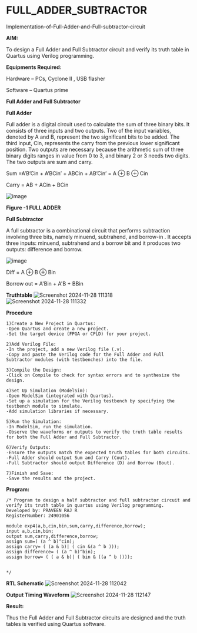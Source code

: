 # FULL_ADDER_SUBTRACTOR

Implementation-of-Full-Adder-and-Full-subtractor-circuit

**AIM:**

To design a Full Adder and Full Subtractor circuit and verify its truth table in Quartus using Verilog programming.

**Equipments Required:**

Hardware – PCs, Cyclone II , USB flasher

Software – Quartus prime

**Full Adder and Full Subtractor**

**Full Adder**

Full adder is a digital circuit used to calculate the sum of three binary bits. It consists of three inputs and two outputs. Two of the input variables, denoted by A and B, represent the two significant bits to be added. The third input, Cin, represents the carry from the previous lower significant position. Two outputs are necessary because the arithmetic sum of three binary digits ranges in value from 0 to 3, and binary 2 or 3 needs two digits. The two outputs are sum and carry.

Sum =A’B’Cin + A’BCin’ + ABCin + AB’Cin’ = A ⊕ B ⊕ Cin 

Carry = AB + ACin + BCin

![image](https://github.com/naavaneetha/FULL_ADDER_SUBTRACTOR/assets/154305477/0f30ba51-5ffb-4198-845f-18e054f675e7)

**Figure -1 FULL ADDER**

**Full Subtractor**

A full subtractor is a combinational circuit that performs subtraction involving three bits, namely minuend, subtrahend, and borrow-in . It accepts three inputs: minuend, subtrahend and a borrow bit and it produces two outputs: difference and borrow.

![image](https://github.com/naavaneetha/FULL_ADDER_SUBTRACTOR/assets/154305477/02b24f51-ab51-4304-9ad6-7b81ffc1ead5)

Diff = A ⊕ B ⊕ Bin 

Borrow out = A'Bin + A'B + BBin

**Truthtable**
![Screenshot 2024-11-28 111318](https://github.com/user-attachments/assets/91a62e2d-3715-4a24-b4d6-4474d6d846b6)
![Screenshot 2024-11-28 111332](https://github.com/user-attachments/assets/4ee8afb0-5781-40b3-833f-b996f2f11085)

**Procedure**
```
1)Create a New Project in Quartus:
-Open Quartus and create a new project.
-Set the target device (FPGA or CPLD) for your project.

2)Add Verilog File:
-In the project, add a new Verilog file (.v).
-Copy and paste the Verilog code for the Full Adder and Full Subtractor modules (with testbenches) into the file.

3)Compile the Design:
-Click on Compile to check for syntax errors and to synthesize the design.

4)Set Up Simulation (ModelSim):
-Open ModelSim (integrated with Quartus).
-Set up a simulation for the Verilog testbench by specifying the testbench module to simulate.
-Add simulation libraries if necessary.

5)Run the Simulation:
-In ModelSim, run the simulation.
-Observe the waveforms or outputs to verify the truth table results for both the Full Adder and Full Subtractor.

6)Verify Outputs:
-Ensure the outputs match the expected truth tables for both circuits.
-Full Adder should output Sum and Carry (Cout).
-Full Subtractor should output Difference (D) and Borrow (Bout).

7)Finish and Save:
-Save the results and the project.
```
**Program:**
  ```
/* Program to design a half subtractor and full subtractor circuit and verify its truth table in quartus using Verilog programming. 
Developed by: PRAVEEN RAJ R 
RegisterNumber: 24901056

module exp4(a,b,cin,bin,sum,carry,difference,borrow);
input a,b,cin,bin;
output sum,carry,difference,borrow;
assign sum=( (a ^ b)^cin);
assign carry= ( (a & b)| ( cin &(a ^ b )));
assign difference= ( (a ^ b)^bin);
assign borrow= ( ( a & b)| ( bin & ((a ^ b ))));


*/

```
**RTL Schematic**
![Screenshot 2024-11-28 112042](https://github.com/user-attachments/assets/286c6bf5-0729-4f42-bc71-7feaf5190279)

**Output Timing Waveform**
![Screenshot 2024-11-28 112147](https://github.com/user-attachments/assets/8ad010b5-1204-4d83-9b80-661518bf3edf)

**Result:**

Thus the Full Adder and Full Subtractor circuits are designed and the truth tables is verified using Quartus software.



